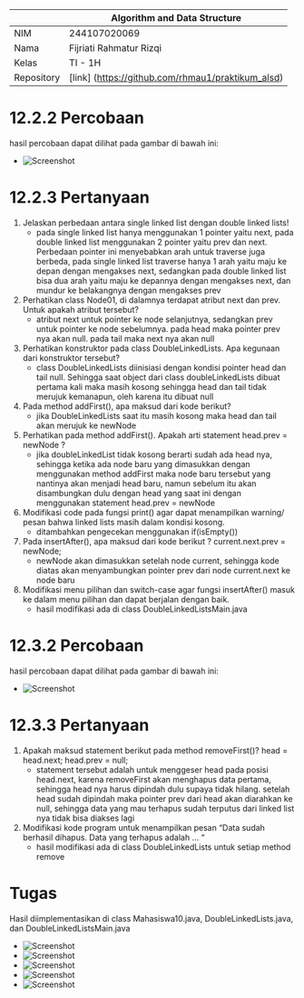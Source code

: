 |            | Algorithm and Data Structure                      |
| ---------- | ------------------------------------------------- |
| NIM        | 244107020069                                      |
| Nama       | Fijriati Rahmatur Rizqi                           |
| Kelas      | TI - 1H                                           |
| Repository | [link] (https://github.com/rhmau1/praktikum_alsd) |

# 12.2.2 Percobaan

hasil percobaan dapat dilihat pada gambar di bawah ini:

- ![Screenshot](../img/p13/1.png)

# 12.2.3 Pertanyaan

1. Jelaskan perbedaan antara single linked list dengan double linked lists!
   - pada single linked list hanya menggunakan 1 pointer yaitu next, pada double linked list menggunakan 2 pointer yaitu prev dan next. Perbedaan pointer ini menyebabkan arah untuk traverse juga berbeda, pada single linked list traverse hanya 1 arah yaitu maju ke depan dengan mengakses next, sedangkan pada double linked list bisa dua arah yaitu maju ke depannya dengan mengakses next, dan mundur ke belakangnya dengan mengakses prev
2. Perhatikan class Node01, di dalamnya terdapat atribut next dan prev. Untuk apakah atribut tersebut?
   - atribut next untuk pointer ke node selanjutnya, sedangkan prev untuk pointer ke node sebelumnya. pada head maka pointer prev nya akan null. pada tail maka next nya akan null
3. Perhatikan konstruktor pada class DoubleLinkedLists. Apa kegunaan dari konstruktor tersebut?
   - class DoubleLinkedLists diinisiasi dengan kondisi pointer head dan tail null. Sehingga saat object dari class doubleLinkedLists dibuat pertama kali maka masih kosong sehingga head dan tail tidak merujuk kemanapun, oleh karena itu dibuat null
4. Pada method addFirst(), apa maksud dari kode berikut?
   - jika DoubleLinkedLists saat itu masih kosong maka head dan tail akan merujuk ke newNode
5. Perhatikan pada method addFirst(). Apakah arti statement head.prev = newNode ?
   - jika doubleLinkedList tidak kosong berarti sudah ada head nya, sehingga ketika ada node baru yang dimasukkan dengan menggunakan method addFirst maka node baru tersebut yang nantinya akan menjadi head baru, namun sebelum itu akan disambungkan dulu dengan head yang saat ini dengan menggunakan statement head.prev = newNode
6. Modifikasi code pada fungsi print() agar dapat menampilkan warning/ pesan bahwa linked lists masih dalam kondisi kosong.
   - ditambahkan pengecekan menggunakan if(isEmpty())
7. Pada insertAfter(), apa maksud dari kode berikut ?
   current.next.prev = newNode;
   - newNode akan dimasukkan setelah node current, sehingga kode diatas akan menyambungkan pointer prev dari node current.next ke node baru
8. Modifikasi menu pilihan dan switch-case agar fungsi insertAfter() masuk ke dalam menu pilihan dan dapat berjalan dengan baik.
   - hasil modifikasi ada di class DoubleLinkedListsMain.java

# 12.3.2 Percobaan

hasil percobaan dapat dilihat pada gambar di bawah ini:

- ![Screenshot](../img/p12/2.png)

# 12.3.3 Pertanyaan

1. Apakah maksud statement berikut pada method removeFirst()?
   head = head.next;
   head.prev = null;
   - statement tersebut adalah untuk menggeser head pada posisi head.next, karena removeFirst akan menghapus data pertama, sehingga head nya harus dipindah dulu supaya tidak hilang. setelah head sudah dipindah maka pointer prev dari head akan diarahkan ke null, sehingga data yang mau terhapus sudah terputus dari linked list nya tidak bisa diakses lagi
2. Modifikasi kode program untuk menampilkan pesan “Data sudah berhasil dihapus. Data yang terhapus adalah … “
   - hasil modifikasi ada di class DoubleLinkedLists untuk setiap method remove

# Tugas

Hasil diimplementasikan di class Mahasiswa10.java, DoubleLinkedLists.java, dan DoubleLinkedListsMain.java

- ![Screenshot](../img/p13/3A.png)
- ![Screenshot](../img/p13/3B.png)
- ![Screenshot](../img/p13/3C.png)
- ![Screenshot](../img/p13/3D.png)
- ![Screenshot](../img/p13/3E.png)
